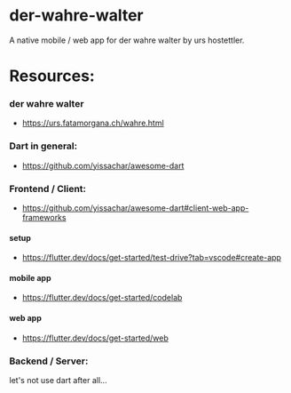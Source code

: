 # der-wahre-walter
A native mobile / web app for der wahre walter by urs hostettler.

# Resources:
### der wahre walter
- https://urs.fatamorgana.ch/wahre.html
### Dart in general:
- https://github.com/yissachar/awesome-dart

### Frontend / Client:
- https://github.com/yissachar/awesome-dart#client-web-app-frameworks
#### setup
- https://flutter.dev/docs/get-started/test-drive?tab=vscode#create-app
#### mobile app
- https://flutter.dev/docs/get-started/codelab
#### web app
- https://flutter.dev/docs/get-started/web

### Backend / Server:
let's not use dart after all...
